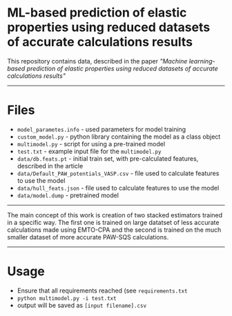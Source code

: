 # ML-based prediction of elastic properties using reduced datasets of accurate calculations results


This repository contains data, described in the paper *"Machine learning-based prediction of elastic properties using reduced datasets of accurate calculations results"* 

---

# Files
- `model_parametes.info` - used parameters for model training
- `custom_model.py` - python library containing the model as a class object
- `multimodel.py` - script for using a pre-trained model
- `test.txt` - example input file for the `multimodel.py`
- `data/db.feats.pt` - initial train set, with pre-calculated features, described in the article
- `data/Default_PAW_potentials_VASP.csv` - file used to calculate features to use the model
- `data/hull_feats.json` - file used to calculate features to use the model
- `data/model.dump` - pretrained model

---

The main concept of this work is creation of two stacked estimators trained in a specific way. The first one is trained on large datatset of less accurate calculations made using EMTO-CPA and the second is trained on the much smaller dataset of more accurate PAW-SQS calculations.

---

# Usage

  - Ensure that all requirements reached (see `requirements.txt`
  - `python multimodel.py -i test.txt`
  - output will be saved as `[input filename].csv`
